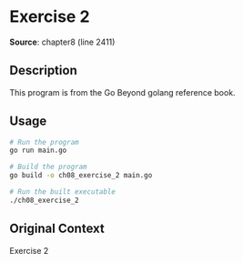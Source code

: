 # Exercise 2

**Source**: chapter8 (line 2411)

## Description

This program is from the Go Beyond golang reference book.

## Usage

```bash
# Run the program
go run main.go

# Build the program
go build -o ch08_exercise_2 main.go

# Run the built executable
./ch08_exercise_2
```

## Original Context

Exercise 2
